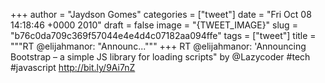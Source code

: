 
+++
author = "Jaydson Gomes"
categories = ["tweet"]
date = "Fri Oct 08 14:18:46 +0000 2010"
draft = false
image = "{TWEET_IMAGE}"
slug = "b76c0da709c369f57044e4e4d4c07182aa094ffe"
tags = ["tweet"]
title = """RT @elijahmanor: "Announc..."""
+++
RT @elijahmanor: 'Announcing Bootstrap – a simple JS library for loading scripts" by @Lazycoder #tech #javascript http://bit.ly/9Ai7nZ
